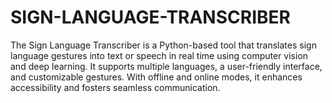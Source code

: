 # SIGN-LANGUAGE-TRANSCRIBER
The Sign Language Transcriber is a Python-based tool that translates sign language gestures into text or speech in real time using computer vision and deep learning. It supports multiple languages, a user-friendly interface, and customizable gestures. With offline and online modes, it enhances accessibility and fosters seamless communication.
